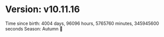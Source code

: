 # Version: v10.11.16
Time since birth: 4004 days, 96096 hours, 5765760 minutes, 345945600 seconds
Season: Autumn 🍁
